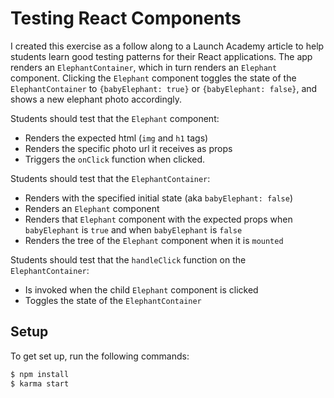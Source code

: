# Testing React Components

I created this exercise as a follow along to a Launch Academy article to help students learn good testing patterns for their React applications. The app renders an `ElephantContainer`, which in turn renders an `Elephant` component. Clicking the `Elephant` component toggles the state of the `ElephantContainer` to `{babyElephant: true}` or `{babyElephant: false}`, and shows a new elephant photo accordingly. 

Students should test that the `Elephant` component: 

* Renders the expected html (`img` and `h1` tags)
* Renders the specific photo url it receives as props
* Triggers the `onClick` function when clicked.

Students should test that the `ElephantContainer`:

* Renders with the specified initial state (aka `babyElephant: false`)
* Renders an `Elephant` component
* Renders that `Elephant` component with the expected props when `babyElephant` is `true` and when `babyElephant` is `false`
* Renders the tree of the `Elephant` component when it is `mounted`

Students should test that the `handleClick` function on the `ElephantContainer`:

* Is invoked when the child `Elephant` component is clicked
* Toggles the state of the `ElephantContainer`

## Setup
To get set up, run the following commands:

```sh
$ npm install
$ karma start
```
